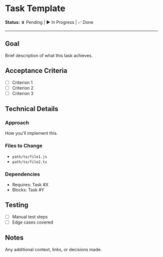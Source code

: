 # Task Template

**Status:** ⏸️ Pending | ▶️ In Progress | ✅ Done

---

## Goal

Brief description of what this task achieves.

## Acceptance Criteria

- [ ] Criterion 1
- [ ] Criterion 2
- [ ] Criterion 3

## Technical Details

### Approach
How you'll implement this.

### Files to Change
- `path/to/file1.js`
- `path/to/file2.ts`

### Dependencies
- Requires: Task #X
- Blocks: Task #Y

## Testing

- [ ] Manual test steps
- [ ] Edge cases covered

## Notes

Any additional context, links, or decisions made.
